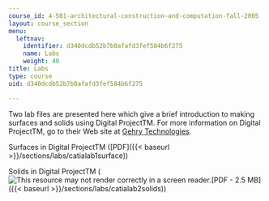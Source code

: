 ```yaml
---
course_id: 4-501-architectural-construction-and-computation-fall-2005
layout: course_section
menu:
  leftnav:
    identifier: d340dcdb52b7b0afafd3fef584b6f275
    name: Labs
    weight: 40
title: Labs
type: course
uid: d340dcdb52b7b0afafd3fef584b6f275

---
```


Two lab files are presented here which give a brief introduction to making surfaces and solids using Digital ProjectTM. For more information on Digital ProjectTM, go to their Web site at [Gehry Technologies](http://www.gehrytechnologies.com/).

Surfaces in Digital ProjectTM ([PDF]({{< baseurl >}}/sections/labs/catialab1surface))

Solids in Digital ProjectTM (![This resource may not render correctly in a screen reader.](/images/inacessible.gif)[PDF - 2.5 MB]({{< baseurl >}}/sections/labs/catialab2solids))